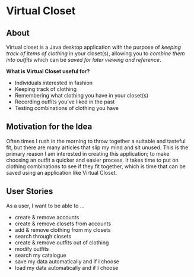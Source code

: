 # Virtual Closet

## About

Virtual closet is a Java desktop application with the purpose of *keeping track of items of clothing* in your closet(s),
allowing you to *combine them into outfits* which can be *saved for later viewing and reference*.

**What is Virtual Closet useful for?**

- Individuals interested in fashion
- Keeping track of clothing
- Remembering what clothing you have in your closet(s)
- Recording outfits you've liked in the past
- Testing combinations of clothing you have

## Motivation for the Idea

Often times I rush in the morning to throw together a suitable and tasteful fit, but there are many articles that slip
my mind and sit unused. This is the primary reason I am interested in creating this application; to make choosing an
outfit
a quicker and easier process. It takes time to put on clothing combinations to see if they fit together, which is time
that
can be saved using an application like Virtual Closet.

## User Stories

As a user, I want to be able to ...

- create & remove accounts
- create & remove closets from accounts
- add & remove clothing from my closets
- search through closets
- create & remove outfits out of clothing
- modify outfits
- search my catalogue
- save my data automatically and if I choose
- load my data automatically and if I choose